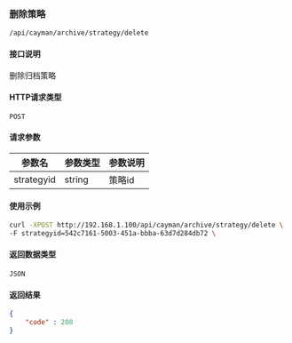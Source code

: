 ### 删除策略
`/api/cayman/archive/strategy/delete`

#### 接口说明
删除归档策略

#### HTTP请求类型
`POST`

#### 请求参数
|参数名|参数类型|参数说明|
|--|--|--|
|strategyid|string|策略id|


#### 使用示例
```sh
curl -XPOST http://192.168.1.100/api/cayman/archive/strategy/delete \
-F strategyid=542c7161-5003-451a-bbba-63d7d284db72 \
```

#### 返回数据类型
`JSON`

#### 返回结果
```json
{
    "code" : 200
}
```


